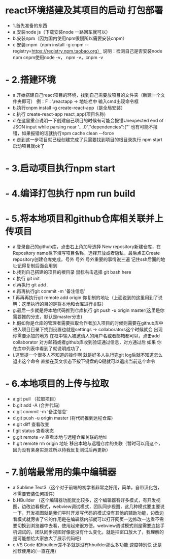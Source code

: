 # react环境搭建及其项目的启动 打包部署

 - 1.首先准备的东西
 - a.安装node js（下载安装node 一路回车就可以）
 - b.安装npm（因为国内使用npm很慢所以需要安装cnpm）
 - c.安装cnpm（npm install -g cnpm --registry=https://registry.npm.taobao.org）
说明：检测自己是否安装node npm cnpm使用node -v， npm -v，cnpm -v

 # - 2.搭建环境
 - a.开始搭建自己react项目的环境，找到自己需要放项目的文件夹（新建一个文件夹即可） 例：F：\reactapp -> 地址栏中   输入cmd出现命令框
 - b.执行cnpm install -g create-react-app（是全局安装）
 - c.执行 create-react-app react_app(项目名称)
 - d.在这里重点说明一下创建自己项目的时候有可能会报错Unexpected end of JSON input while parsing near '....0","dependencies":{"' 也有可能不报错，如果报错的话就执行npm cache clean --force
 - e.走到这一步项目就已经创建完成了只需要找到项目的根目录执行 npm start启动项目就ok了

 # - 3.启动项目执行npm start 

 # - 4.编译打包执行 npm run build

 # - 5.将本地项目和github仓库相关联并上传项目
 - a.登录自己的github库，点击右上角加号选择 New repository新建仓库，在Repository name栏下填写项目名称，选择开放或者隐私，最后点击Create repository创建仓库完成，号外 号外 号外重要的事情说三遍 记住ssh后面的地址记得复制后面会用到
 - b.找到自己搭建的项目的根目录 鼠标右击选择 git bash here
 - c.执行 git init
 - d.再执行 git add .
 - e.再再执行git commit -m '备注信息'
 - f.再再再执行git remote add origin 你复制的地址（上面说到的这里用到了说明：这里执行的目的是将本地和仓库进行关联）
 - g.最后一步就是将本地代码推到仓库执行 git push -u origin master(这里是你需要推的分支，默认是master分支)
 - h.假如你是仓库的管理者需要拉取合作者加入项目的时候则需要在github库中进入项目目录下找到设置也就是settings -> collaborators这个时候就会
 出现你需要添加的地方 在框中输入被邀请人的用户名或者邮箱都可以，点击add collaborator 对方邮箱或者github库收到验证通过信息，对方通过后 如果
 你在库中列表中看到了就说明成功了，
 - i.这里提一个很多人不知道的操作啊 就是好多人执行完git log后就不知道怎么退出这个命令 直接在英文状态下按下键盘的Q键就可以退出当前这个命令

 # - 6.本地项目的上传与拉取
 - a.git pull （拉取项目）
 - b.git add -A (合并代码)
 - c.git commit -m '备注信息'
 - d.git push -u origin master (将代码推到远程仓库)
 - e.git diff 查看改变
 - f.git status 查看状态
 - g.git remote -v 查看本地与远程仓库关联的地址
 - h.git remote rm origin 地址 移出本地与远程仓库的关联（暂时可以用这个，因为没有亲身实测过所以待我反复测试后再更新）
 
 # - 7.前端最常用的集中编辑器
 - a.Sublime Text3（这个对于前端的初学者非常之好用，简单，自带汉化包，不需要安装任何插件）
 - b.HBuilder （这个编辑器功能就比较多，这个编辑器有好多模式，有开发视图，边改边看模式，webview调试模式，团队同步视图，这几种模式要主要说一下，开发视图就是我们平时开发写代码的模式没有其他的辅助功能，边改边看模式就厉害了它的作用是在编辑器内部就可以打开网页一边修改一边看不需要切换到浏览器中去看，使用起来很方便，webview调试模式则是需要连接手机调试的，团队同步视图好像是没有什么变化，就是把窗口放大了，我理解的是可能想给大家放大了展示代码吧）
 - c.VS Code 和hbuilder差不多就是没有hbuilder那么多功能 速度特别快 还是推荐使用的(一直在用)
